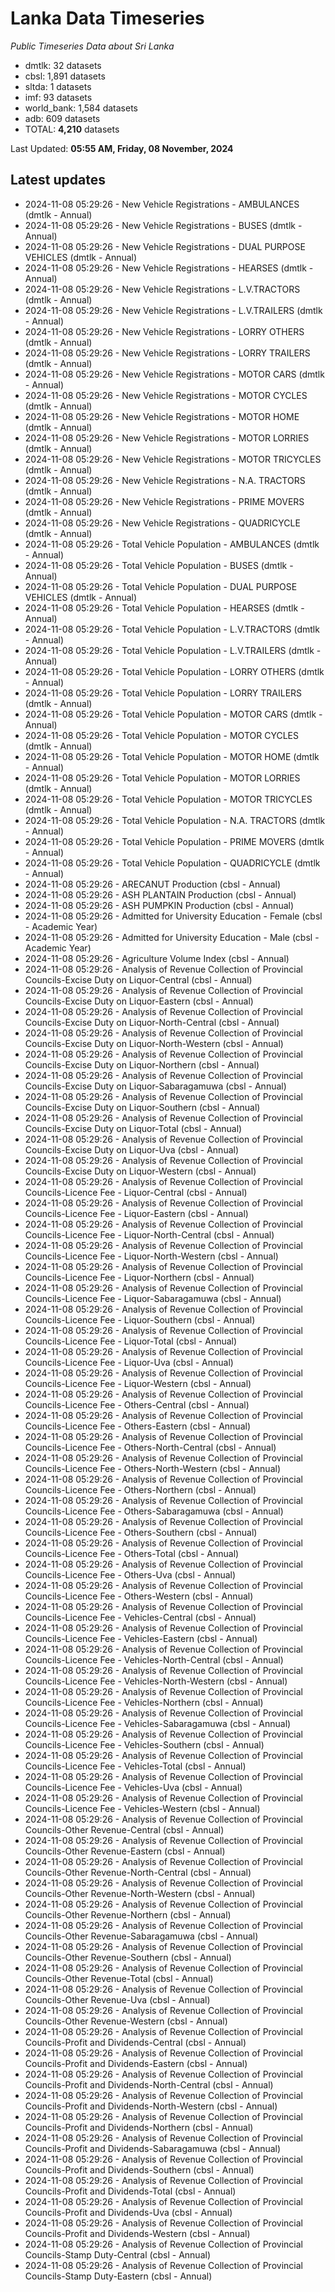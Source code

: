 # Lanka Data Timeseries
*Public Timeseries Data about Sri Lanka*

* dmtlk: 32 datasets
* cbsl: 1,891 datasets
* sltda: 1 datasets
* imf: 93 datasets
* world_bank: 1,584 datasets
* adb: 609 datasets
* TOTAL: **4,210** datasets

Last Updated: **05:55 AM, Friday, 08 November, 2024**

## Latest updates

* 2024-11-08 05:29:26 - New Vehicle Registrations - AMBULANCES (dmtlk - Annual)
* 2024-11-08 05:29:26 - New Vehicle Registrations - BUSES (dmtlk - Annual)
* 2024-11-08 05:29:26 - New Vehicle Registrations - DUAL PURPOSE VEHICLES (dmtlk - Annual)
* 2024-11-08 05:29:26 - New Vehicle Registrations - HEARSES (dmtlk - Annual)
* 2024-11-08 05:29:26 - New Vehicle Registrations - L.V.TRACTORS (dmtlk - Annual)
* 2024-11-08 05:29:26 - New Vehicle Registrations - L.V.TRAILERS (dmtlk - Annual)
* 2024-11-08 05:29:26 - New Vehicle Registrations - LORRY OTHERS (dmtlk - Annual)
* 2024-11-08 05:29:26 - New Vehicle Registrations - LORRY TRAILERS (dmtlk - Annual)
* 2024-11-08 05:29:26 - New Vehicle Registrations - MOTOR CARS (dmtlk - Annual)
* 2024-11-08 05:29:26 - New Vehicle Registrations - MOTOR CYCLES (dmtlk - Annual)
* 2024-11-08 05:29:26 - New Vehicle Registrations - MOTOR HOME (dmtlk - Annual)
* 2024-11-08 05:29:26 - New Vehicle Registrations - MOTOR LORRIES (dmtlk - Annual)
* 2024-11-08 05:29:26 - New Vehicle Registrations - MOTOR TRICYCLES (dmtlk - Annual)
* 2024-11-08 05:29:26 - New Vehicle Registrations - N.A. TRACTORS (dmtlk - Annual)
* 2024-11-08 05:29:26 - New Vehicle Registrations - PRIME MOVERS (dmtlk - Annual)
* 2024-11-08 05:29:26 - New Vehicle Registrations - QUADRICYCLE (dmtlk - Annual)
* 2024-11-08 05:29:26 - Total Vehicle Population - AMBULANCES (dmtlk - Annual)
* 2024-11-08 05:29:26 - Total Vehicle Population - BUSES (dmtlk - Annual)
* 2024-11-08 05:29:26 - Total Vehicle Population - DUAL PURPOSE VEHICLES (dmtlk - Annual)
* 2024-11-08 05:29:26 - Total Vehicle Population - HEARSES (dmtlk - Annual)
* 2024-11-08 05:29:26 - Total Vehicle Population - L.V.TRACTORS (dmtlk - Annual)
* 2024-11-08 05:29:26 - Total Vehicle Population - L.V.TRAILERS (dmtlk - Annual)
* 2024-11-08 05:29:26 - Total Vehicle Population - LORRY OTHERS (dmtlk - Annual)
* 2024-11-08 05:29:26 - Total Vehicle Population - LORRY TRAILERS (dmtlk - Annual)
* 2024-11-08 05:29:26 - Total Vehicle Population - MOTOR CARS (dmtlk - Annual)
* 2024-11-08 05:29:26 - Total Vehicle Population - MOTOR CYCLES (dmtlk - Annual)
* 2024-11-08 05:29:26 - Total Vehicle Population - MOTOR HOME (dmtlk - Annual)
* 2024-11-08 05:29:26 - Total Vehicle Population - MOTOR LORRIES (dmtlk - Annual)
* 2024-11-08 05:29:26 - Total Vehicle Population - MOTOR TRICYCLES (dmtlk - Annual)
* 2024-11-08 05:29:26 - Total Vehicle Population - N.A. TRACTORS (dmtlk - Annual)
* 2024-11-08 05:29:26 - Total Vehicle Population - PRIME MOVERS (dmtlk - Annual)
* 2024-11-08 05:29:26 - Total Vehicle Population - QUADRICYCLE (dmtlk - Annual)
* 2024-11-08 05:29:26 - ARECANUT Production (cbsl - Annual)
* 2024-11-08 05:29:26 - ASH PLANTAIN Production (cbsl - Annual)
* 2024-11-08 05:29:26 - ASH PUMPKIN Production (cbsl - Annual)
* 2024-11-08 05:29:26 - Admitted for University Education - Female (cbsl - Academic Year)
* 2024-11-08 05:29:26 - Admitted for University Education - Male (cbsl - Academic Year)
* 2024-11-08 05:29:26 - Agriculture Volume Index (cbsl - Annual)
* 2024-11-08 05:29:26 - Analysis of Revenue Collection of Provincial Councils-Excise Duty on Liquor-Central (cbsl - Annual)
* 2024-11-08 05:29:26 - Analysis of Revenue Collection of Provincial Councils-Excise Duty on Liquor-Eastern (cbsl - Annual)
* 2024-11-08 05:29:26 - Analysis of Revenue Collection of Provincial Councils-Excise Duty on Liquor-North-Central (cbsl - Annual)
* 2024-11-08 05:29:26 - Analysis of Revenue Collection of Provincial Councils-Excise Duty on Liquor-North-Western (cbsl - Annual)
* 2024-11-08 05:29:26 - Analysis of Revenue Collection of Provincial Councils-Excise Duty on Liquor-Northern (cbsl - Annual)
* 2024-11-08 05:29:26 - Analysis of Revenue Collection of Provincial Councils-Excise Duty on Liquor-Sabaragamuwa (cbsl - Annual)
* 2024-11-08 05:29:26 - Analysis of Revenue Collection of Provincial Councils-Excise Duty on Liquor-Southern (cbsl - Annual)
* 2024-11-08 05:29:26 - Analysis of Revenue Collection of Provincial Councils-Excise Duty on Liquor-Total (cbsl - Annual)
* 2024-11-08 05:29:26 - Analysis of Revenue Collection of Provincial Councils-Excise Duty on Liquor-Uva (cbsl - Annual)
* 2024-11-08 05:29:26 - Analysis of Revenue Collection of Provincial Councils-Excise Duty on Liquor-Western (cbsl - Annual)
* 2024-11-08 05:29:26 - Analysis of Revenue Collection of Provincial Councils-Licence Fee - Liquor-Central (cbsl - Annual)
* 2024-11-08 05:29:26 - Analysis of Revenue Collection of Provincial Councils-Licence Fee - Liquor-Eastern (cbsl - Annual)
* 2024-11-08 05:29:26 - Analysis of Revenue Collection of Provincial Councils-Licence Fee - Liquor-North-Central (cbsl - Annual)
* 2024-11-08 05:29:26 - Analysis of Revenue Collection of Provincial Councils-Licence Fee - Liquor-North-Western (cbsl - Annual)
* 2024-11-08 05:29:26 - Analysis of Revenue Collection of Provincial Councils-Licence Fee - Liquor-Northern (cbsl - Annual)
* 2024-11-08 05:29:26 - Analysis of Revenue Collection of Provincial Councils-Licence Fee - Liquor-Sabaragamuwa (cbsl - Annual)
* 2024-11-08 05:29:26 - Analysis of Revenue Collection of Provincial Councils-Licence Fee - Liquor-Southern (cbsl - Annual)
* 2024-11-08 05:29:26 - Analysis of Revenue Collection of Provincial Councils-Licence Fee - Liquor-Total (cbsl - Annual)
* 2024-11-08 05:29:26 - Analysis of Revenue Collection of Provincial Councils-Licence Fee - Liquor-Uva (cbsl - Annual)
* 2024-11-08 05:29:26 - Analysis of Revenue Collection of Provincial Councils-Licence Fee - Liquor-Western (cbsl - Annual)
* 2024-11-08 05:29:26 - Analysis of Revenue Collection of Provincial Councils-Licence Fee - Others-Central (cbsl - Annual)
* 2024-11-08 05:29:26 - Analysis of Revenue Collection of Provincial Councils-Licence Fee - Others-Eastern (cbsl - Annual)
* 2024-11-08 05:29:26 - Analysis of Revenue Collection of Provincial Councils-Licence Fee - Others-North-Central (cbsl - Annual)
* 2024-11-08 05:29:26 - Analysis of Revenue Collection of Provincial Councils-Licence Fee - Others-North-Western (cbsl - Annual)
* 2024-11-08 05:29:26 - Analysis of Revenue Collection of Provincial Councils-Licence Fee - Others-Northern (cbsl - Annual)
* 2024-11-08 05:29:26 - Analysis of Revenue Collection of Provincial Councils-Licence Fee - Others-Sabaragamuwa (cbsl - Annual)
* 2024-11-08 05:29:26 - Analysis of Revenue Collection of Provincial Councils-Licence Fee - Others-Southern (cbsl - Annual)
* 2024-11-08 05:29:26 - Analysis of Revenue Collection of Provincial Councils-Licence Fee - Others-Total (cbsl - Annual)
* 2024-11-08 05:29:26 - Analysis of Revenue Collection of Provincial Councils-Licence Fee - Others-Uva (cbsl - Annual)
* 2024-11-08 05:29:26 - Analysis of Revenue Collection of Provincial Councils-Licence Fee - Others-Western (cbsl - Annual)
* 2024-11-08 05:29:26 - Analysis of Revenue Collection of Provincial Councils-Licence Fee - Vehicles-Central (cbsl - Annual)
* 2024-11-08 05:29:26 - Analysis of Revenue Collection of Provincial Councils-Licence Fee - Vehicles-Eastern (cbsl - Annual)
* 2024-11-08 05:29:26 - Analysis of Revenue Collection of Provincial Councils-Licence Fee - Vehicles-North-Central (cbsl - Annual)
* 2024-11-08 05:29:26 - Analysis of Revenue Collection of Provincial Councils-Licence Fee - Vehicles-North-Western (cbsl - Annual)
* 2024-11-08 05:29:26 - Analysis of Revenue Collection of Provincial Councils-Licence Fee - Vehicles-Northern (cbsl - Annual)
* 2024-11-08 05:29:26 - Analysis of Revenue Collection of Provincial Councils-Licence Fee - Vehicles-Sabaragamuwa (cbsl - Annual)
* 2024-11-08 05:29:26 - Analysis of Revenue Collection of Provincial Councils-Licence Fee - Vehicles-Southern (cbsl - Annual)
* 2024-11-08 05:29:26 - Analysis of Revenue Collection of Provincial Councils-Licence Fee - Vehicles-Total (cbsl - Annual)
* 2024-11-08 05:29:26 - Analysis of Revenue Collection of Provincial Councils-Licence Fee - Vehicles-Uva (cbsl - Annual)
* 2024-11-08 05:29:26 - Analysis of Revenue Collection of Provincial Councils-Licence Fee - Vehicles-Western (cbsl - Annual)
* 2024-11-08 05:29:26 - Analysis of Revenue Collection of Provincial Councils-Other Revenue-Central (cbsl - Annual)
* 2024-11-08 05:29:26 - Analysis of Revenue Collection of Provincial Councils-Other Revenue-Eastern (cbsl - Annual)
* 2024-11-08 05:29:26 - Analysis of Revenue Collection of Provincial Councils-Other Revenue-North-Central (cbsl - Annual)
* 2024-11-08 05:29:26 - Analysis of Revenue Collection of Provincial Councils-Other Revenue-North-Western (cbsl - Annual)
* 2024-11-08 05:29:26 - Analysis of Revenue Collection of Provincial Councils-Other Revenue-Northern (cbsl - Annual)
* 2024-11-08 05:29:26 - Analysis of Revenue Collection of Provincial Councils-Other Revenue-Sabaragamuwa (cbsl - Annual)
* 2024-11-08 05:29:26 - Analysis of Revenue Collection of Provincial Councils-Other Revenue-Southern (cbsl - Annual)
* 2024-11-08 05:29:26 - Analysis of Revenue Collection of Provincial Councils-Other Revenue-Total (cbsl - Annual)
* 2024-11-08 05:29:26 - Analysis of Revenue Collection of Provincial Councils-Other Revenue-Uva (cbsl - Annual)
* 2024-11-08 05:29:26 - Analysis of Revenue Collection of Provincial Councils-Other Revenue-Western (cbsl - Annual)
* 2024-11-08 05:29:26 - Analysis of Revenue Collection of Provincial Councils-Profit and Dividends-Central (cbsl - Annual)
* 2024-11-08 05:29:26 - Analysis of Revenue Collection of Provincial Councils-Profit and Dividends-Eastern (cbsl - Annual)
* 2024-11-08 05:29:26 - Analysis of Revenue Collection of Provincial Councils-Profit and Dividends-North-Central (cbsl - Annual)
* 2024-11-08 05:29:26 - Analysis of Revenue Collection of Provincial Councils-Profit and Dividends-North-Western (cbsl - Annual)
* 2024-11-08 05:29:26 - Analysis of Revenue Collection of Provincial Councils-Profit and Dividends-Northern (cbsl - Annual)
* 2024-11-08 05:29:26 - Analysis of Revenue Collection of Provincial Councils-Profit and Dividends-Sabaragamuwa (cbsl - Annual)
* 2024-11-08 05:29:26 - Analysis of Revenue Collection of Provincial Councils-Profit and Dividends-Southern (cbsl - Annual)
* 2024-11-08 05:29:26 - Analysis of Revenue Collection of Provincial Councils-Profit and Dividends-Total (cbsl - Annual)
* 2024-11-08 05:29:26 - Analysis of Revenue Collection of Provincial Councils-Profit and Dividends-Uva (cbsl - Annual)
* 2024-11-08 05:29:26 - Analysis of Revenue Collection of Provincial Councils-Profit and Dividends-Western (cbsl - Annual)
* 2024-11-08 05:29:26 - Analysis of Revenue Collection of Provincial Councils-Stamp Duty-Central (cbsl - Annual)
* 2024-11-08 05:29:26 - Analysis of Revenue Collection of Provincial Councils-Stamp Duty-Eastern (cbsl - Annual)